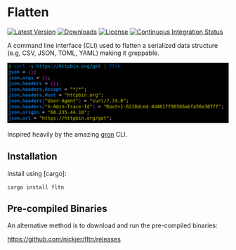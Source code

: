 # Flatten

[![Latest Version](https://img.shields.io/crates/v/fltn.svg)](https://crates.io/crates/fltn)
[![Downloads](https://img.shields.io/github/downloads/fltn/total.svg)](https://github.com/nickjer/fltn/releases)
[![License](https://img.shields.io/github/license/nickjer/fltn.svg)](https://github.com/nickjer/fltn)
[![Continuous Integration Status](https://github.com/nickjer/fltn/workflows/Continuous%20integration/badge.svg)](https://github.com/nickjer/fltn/actions)

A command line interface (CLI) used to flatten a serialized data structure
(e.g, CSV, JSON, TOML, YAML) making it greppable.

![Screenshot of json flattening](media/screenshot.png)

Inspired heavily by the amazing [gron] CLI.

[gron]: https://github.com/tomnomnom/gron

## Installation

Install using [cargo]:

```shell
cargo install fltn
```

## Pre-compiled Binaries

An alternative method is to download and run the pre-compiled binaries:

https://github.com/nickjer/fltn/releases
